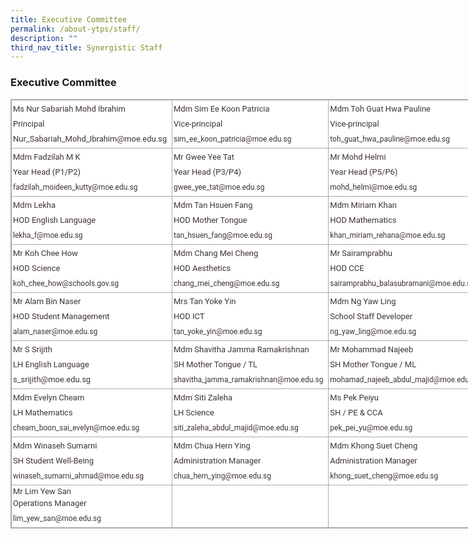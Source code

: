 ```yaml
---
title: Executive Committee
permalink: /about-ytps/staff/
description: ""
third_nav_title: Synergistic Staff
---
```

### Executive Committee

<table class="iveo_table ives_tab_simple3 ive_eobj_center" style="margin: auto; outline: 0px; padding: 0px; border-collapse: collapse; clear: both; border: 1px solid rgb(170, 170, 170); text-align: justify; color: rgb(61, 51, 47); font-family: Roboto, sans-serif; font-size: 18px; font-style: normal; font-variant-ligatures: normal; font-variant-caps: normal; font-weight: 400; letter-spacing: normal; orphans: 2; text-transform: none; white-space: normal; widows: 2; word-spacing: 0px; -webkit-text-stroke-width: 0px; background-color: rgb(255, 255, 255); text-decoration-thickness: initial; text-decoration-style: initial; text-decoration-color: initial; width: 760px;"><tbody style="margin: 0px; outline: 0px; padding: 0px; text-align: justify;"><tr style="margin: 0px; outline: 0px; padding: 0px; text-align: justify;"><td width="30%" style="margin: 0px; outline: 0px; padding: 2px; text-align: justify; border: 1px solid rgb(170, 170, 170);"><div style="margin: 0px; outline: 0px; padding: 0px; line-height: 24px !important; color: rgb(61, 51, 47); font-family: Roboto, sans-serif; font-size: 18px; font-weight: 400; text-align: left;"><span style="margin: 0px; outline: 0px; padding: 0px; text-align: justify; font-size: small; background-color: initial;">Ms&nbsp;</span><span style="margin: 0px; outline: 0px; padding: 0px; text-align: justify; background-color: initial;"><font size="2" style="margin: 0px; outline: 0px; padding: 0px; text-align: justify;">Nur Sabariah Mohd Ibrahim</font></span></div><font size="2" style="margin: 0px; outline: 0px; padding: 0px; text-align: justify;"><div style="margin: 0px; outline: 0px; padding: 0px; line-height: 24px !important; color: rgb(61, 51, 47); font-family: Roboto, sans-serif; font-size: 18px; font-weight: 400; text-align: left;"><span style="margin: 0px; outline: 0px; padding: 0px; text-align: justify; font-size: small; background-color: initial;">Principal</span></div><div style="margin: 0px; outline: 0px; padding: 0px; line-height: 24px !important; color: rgb(61, 51, 47); font-family: Roboto, sans-serif; font-size: 18px; font-weight: 400; text-align: left;"><span style="margin: 0px; outline: 0px; padding: 0px; text-align: justify; background-color: initial;"><font size="2" style="margin: 0px; outline: 0px; padding: 0px; text-align: justify;">Nur_Sabariah_Mohd_Ibrahim@moe.edu.sg</font><br style="margin: 0px; outline: 0px; padding: 0px; text-align: justify;"></span></div></font></td><td width="30%" style="margin: 0px; outline: 0px; padding: 2px; text-align: justify; border: 1px solid rgb(170, 170, 170);"><div style="margin: 0px; outline: 0px; padding: 0px; line-height: 24px !important; color: rgb(61, 51, 47); font-family: Roboto, sans-serif; font-size: 18px; font-weight: 400; text-align: left;"><span style="margin: 0px; outline: 0px; padding: 0px; text-align: justify; font-size: small; background-color: initial;">Mdm Sim Ee Koon Patricia</span></div><font size="2" style="margin: 0px; outline: 0px; padding: 0px; text-align: justify;"><div style="margin: 0px; outline: 0px; padding: 0px; line-height: 24px !important; color: rgb(61, 51, 47); font-family: Roboto, sans-serif; font-size: 18px; font-weight: 400; text-align: left;"><span style="margin: 0px; outline: 0px; padding: 0px; text-align: justify; font-size: small; background-color: initial;">Vice-principal</span></div><div style="margin: 0px; outline: 0px; padding: 0px; line-height: 24px !important; color: rgb(61, 51, 47); font-family: Roboto, sans-serif; font-size: 18px; font-weight: 400; text-align: left;"><span style="margin: 0px; outline: 0px; padding: 0px; text-align: justify; font-size: 9pt; background-color: initial;">sim_ee_koon_patricia@moe.edu.sg</span></div></font></td><td width="30%" style="margin: 0px; outline: 0px; padding: 2px; text-align: justify; border: 1px solid rgb(170, 170, 170);"><div style="margin: 0px; outline: 0px; padding: 0px; line-height: 24px !important; color: rgb(61, 51, 47); font-family: Roboto, sans-serif; font-size: 18px; font-weight: 400; text-align: left;"><span style="margin: 0px; outline: 0px; padding: 0px; text-align: justify; font-size: small; background-color: initial;">Mdm Toh Guat Hwa Pauline</span></div><font size="2" style="margin: 0px; outline: 0px; padding: 0px; text-align: justify;"><div style="margin: 0px; outline: 0px; padding: 0px; line-height: 24px !important; color: rgb(61, 51, 47); font-family: Roboto, sans-serif; font-size: 18px; font-weight: 400; text-align: left;"><span style="margin: 0px; outline: 0px; padding: 0px; text-align: justify; font-size: small; background-color: initial;">Vice-principal</span></div><div style="margin: 0px; outline: 0px; padding: 0px; line-height: 24px !important; color: rgb(61, 51, 47); font-family: Roboto, sans-serif; font-size: 18px; font-weight: 400; text-align: left;"><span style="margin: 0px; outline: 0px; padding: 0px; text-align: justify; font-size: 9pt; background-color: initial;">toh_guat_hwa_pauline@moe.edu.sg</span></div></font></td></tr><tr style="margin: 0px; outline: 0px; padding: 0px; text-align: justify;"><td style="margin: 0px; outline: 0px; padding: 2px; text-align: justify; border: 1px solid rgb(170, 170, 170);"><div style="margin: 0px; outline: 0px; padding: 0px; line-height: 24px !important; color: rgb(61, 51, 47); font-family: Roboto, sans-serif; font-size: 18px; font-weight: 400; text-align: left;"><span style="margin: 0px; outline: 0px; padding: 0px; text-align: justify; font-size: small; background-color: initial;">Mdm Fadzilah M K</span></div><font size="2" style="margin: 0px; outline: 0px; padding: 0px; text-align: justify;"><div style="margin: 0px; outline: 0px; padding: 0px; line-height: 24px !important; color: rgb(61, 51, 47); font-family: Roboto, sans-serif; font-size: 18px; font-weight: 400; text-align: left;"><span style="margin: 0px; outline: 0px; padding: 0px; text-align: justify; font-size: small; background-color: initial;">Year Head (P1/P2)</span></div><div style="margin: 0px; outline: 0px; padding: 0px; line-height: 24px !important; color: rgb(61, 51, 47); font-family: Roboto, sans-serif; font-size: 18px; font-weight: 400; text-align: left;"><span style="margin: 0px; outline: 0px; padding: 0px; text-align: justify; font-size: 9pt; background-color: initial;">fadzilah_moideen_kutty@moe.edu.sg</span></div></font></td><td style="margin: 0px; outline: 0px; padding: 2px; text-align: justify; border: 1px solid rgb(170, 170, 170);"><div style="margin: 0px; outline: 0px; padding: 0px; line-height: 24px !important; color: rgb(61, 51, 47); font-family: Roboto, sans-serif; font-size: 18px; font-weight: 400; text-align: left;"><span style="margin: 0px; outline: 0px; padding: 0px; text-align: justify; font-size: small; background-color: initial;">Mr Gwee Yee Tat&nbsp;</span></div><font size="2" style="margin: 0px; outline: 0px; padding: 0px; text-align: justify;"><div style="margin: 0px; outline: 0px; padding: 0px; line-height: 24px !important; color: rgb(61, 51, 47); font-family: Roboto, sans-serif; font-size: 18px; font-weight: 400; text-align: left;"><span style="margin: 0px; outline: 0px; padding: 0px; text-align: justify; font-size: small; background-color: initial;">Year Head (P3/P4)</span></div><div style="margin: 0px; outline: 0px; padding: 0px; line-height: 24px !important; color: rgb(61, 51, 47); font-family: Roboto, sans-serif; font-size: 18px; font-weight: 400; text-align: left;"><span style="margin: 0px; outline: 0px; padding: 0px; text-align: justify; font-size: 9pt; background-color: initial;">gwee_yee_tat@moe.edu.sg</span></div></font></td><td style="margin: 0px; outline: 0px; padding: 2px; text-align: justify; border: 1px solid rgb(170, 170, 170);"><div style="margin: 0px; outline: 0px; padding: 0px; line-height: 24px !important; color: rgb(61, 51, 47); font-family: Roboto, sans-serif; font-size: 18px; font-weight: 400; text-align: left;"><span style="margin: 0px; outline: 0px; padding: 0px; text-align: justify; font-size: small; background-color: initial;">Mr Mohd Helmi</span></div><font size="2" style="margin: 0px; outline: 0px; padding: 0px; text-align: justify;"><div style="margin: 0px; outline: 0px; padding: 0px; line-height: 24px !important; color: rgb(61, 51, 47); font-family: Roboto, sans-serif; font-size: 18px; font-weight: 400; text-align: left;"><span style="margin: 0px; outline: 0px; padding: 0px; text-align: justify; font-size: small; background-color: initial;">Year Head (P5/P6)</span></div><div style="margin: 0px; outline: 0px; padding: 0px; line-height: 24px !important; color: rgb(61, 51, 47); font-family: Roboto, sans-serif; font-size: 18px; font-weight: 400; text-align: left;"><span style="margin: 0px; outline: 0px; padding: 0px; text-align: justify; font-size: 9pt; background-color: initial;">mohd_helmi@moe.edu.sg</span></div></font></td></tr><tr style="margin: 0px; outline: 0px; padding: 0px; text-align: justify;"><td style="margin: 0px; outline: 0px; padding: 2px; text-align: justify; border: 1px solid rgb(170, 170, 170);"><div style="margin: 0px; outline: 0px; padding: 0px; line-height: 24px !important; color: rgb(61, 51, 47); font-family: Roboto, sans-serif; font-size: 18px; font-weight: 400; text-align: left;"><span style="margin: 0px; outline: 0px; padding: 0px; text-align: justify; font-size: small; background-color: initial;">Mdm Lekha</span></div><font size="2" style="margin: 0px; outline: 0px; padding: 0px; text-align: justify;"><div style="margin: 0px; outline: 0px; padding: 0px; line-height: 24px !important; color: rgb(61, 51, 47); font-family: Roboto, sans-serif; font-size: 18px; font-weight: 400; text-align: left;"><span style="margin: 0px; outline: 0px; padding: 0px; text-align: justify; font-size: small; background-color: initial;">HOD English Language</span></div><div style="margin: 0px; outline: 0px; padding: 0px; line-height: 24px !important; color: rgb(61, 51, 47); font-family: Roboto, sans-serif; font-size: 18px; font-weight: 400; text-align: left;"><span style="margin: 0px; outline: 0px; padding: 0px; text-align: justify; font-size: 9pt; background-color: initial;">lekha_f@moe.edu.sg</span></div></font></td><td style="margin: 0px; outline: 0px; padding: 2px; text-align: justify; border: 1px solid rgb(170, 170, 170);"><div style="margin: 0px; outline: 0px; padding: 0px; line-height: 24px !important; color: rgb(61, 51, 47); font-family: Roboto, sans-serif; font-size: 18px; font-weight: 400; text-align: left;"><span style="margin: 0px; outline: 0px; padding: 0px; text-align: justify; font-size: small; background-color: initial;">Mdm Tan Hsuen Fang</span></div><font size="2" style="margin: 0px; outline: 0px; padding: 0px; text-align: justify;"><div style="margin: 0px; outline: 0px; padding: 0px; line-height: 24px !important; color: rgb(61, 51, 47); font-family: Roboto, sans-serif; font-size: 18px; font-weight: 400; text-align: left;"><span style="margin: 0px; outline: 0px; padding: 0px; text-align: justify; font-size: small; background-color: initial;">HOD Mother Tongue</span></div><div style="margin: 0px; outline: 0px; padding: 0px; line-height: 24px !important; color: rgb(61, 51, 47); font-family: Roboto, sans-serif; font-size: 18px; font-weight: 400; text-align: left;"><span style="margin: 0px; outline: 0px; padding: 0px; text-align: justify; font-size: 9pt; background-color: initial;">tan_hsuen_fang@moe.edu.sg</span></div></font></td><td style="margin: 0px; outline: 0px; padding: 2px; text-align: justify; border: 1px solid rgb(170, 170, 170);"><div style="margin: 0px; outline: 0px; padding: 0px; line-height: 24px !important; color: rgb(61, 51, 47); font-family: Roboto, sans-serif; font-size: 18px; font-weight: 400; text-align: left;"><span style="margin: 0px; outline: 0px; padding: 0px; text-align: justify; background-color: initial;"><font size="2" style="margin: 0px; outline: 0px; padding: 0px; text-align: justify;">Mdm Miriam Khan</font></span></div><font size="2" style="margin: 0px; outline: 0px; padding: 0px; text-align: justify;"><div style="margin: 0px; outline: 0px; padding: 0px; line-height: 24px !important; color: rgb(61, 51, 47); font-family: Roboto, sans-serif; font-size: 18px; font-weight: 400; text-align: left;"><span style="margin: 0px; outline: 0px; padding: 0px; text-align: justify; background-color: initial;"><font size="2" style="margin: 0px; outline: 0px; padding: 0px; text-align: justify;">HOD Mathematics</font></span></div><div style="margin: 0px; outline: 0px; padding: 0px; line-height: 24px !important; color: rgb(61, 51, 47); font-family: Roboto, sans-serif; font-size: 18px; font-weight: 400; text-align: left;"><span style="margin: 0px; outline: 0px; padding: 0px; text-align: justify; background-color: initial; font-size: 9pt;"><font style="margin: 0px; outline: 0px; padding: 0px; text-align: justify;">khan_miriam_rehana@moe.edu.sg</font></span></div></font></td></tr><tr style="margin: 0px; outline: 0px; padding: 0px; text-align: justify;"><td style="margin: 0px; outline: 0px; padding: 2px; text-align: justify; border: 1px solid rgb(170, 170, 170);"><div style="margin: 0px; outline: 0px; padding: 0px; line-height: 24px !important; color: rgb(61, 51, 47); font-family: Roboto, sans-serif; font-size: 18px; font-weight: 400; text-align: left;"><span style="margin: 0px; outline: 0px; padding: 0px; text-align: justify; background-color: initial;"><font size="2" style="margin: 0px; outline: 0px; padding: 0px; text-align: justify;">Mr Koh Chee How</font></span></div><font size="2" style="margin: 0px; outline: 0px; padding: 0px; text-align: justify;"><div style="margin: 0px; outline: 0px; padding: 0px; line-height: 24px !important; color: rgb(61, 51, 47); font-family: Roboto, sans-serif; font-size: 18px; font-weight: 400; text-align: left;"><span style="margin: 0px; outline: 0px; padding: 0px; text-align: justify; background-color: initial;"><font size="2" style="margin: 0px; outline: 0px; padding: 0px; text-align: justify;">HOD Science</font></span></div><div style="margin: 0px; outline: 0px; padding: 0px; line-height: 24px !important; color: rgb(61, 51, 47); font-family: Roboto, sans-serif; font-size: 18px; font-weight: 400; text-align: left;"><span style="margin: 0px; outline: 0px; padding: 0px; text-align: justify; background-color: initial; font-size: 9pt;"><font style="margin: 0px; outline: 0px; padding: 0px; text-align: justify;">koh_chee_how@schools.gov.sg</font></span></div></font></td><td style="margin: 0px; outline: 0px; padding: 2px; text-align: justify; border: 1px solid rgb(170, 170, 170);"><div style="margin: 0px; outline: 0px; padding: 0px; line-height: 24px !important; color: rgb(61, 51, 47); font-family: Roboto, sans-serif; font-size: 18px; font-weight: 400; text-align: left;"><span style="margin: 0px; outline: 0px; padding: 0px; text-align: justify; background-color: initial;"><font size="2" style="margin: 0px; outline: 0px; padding: 0px; text-align: justify;">Mdm Chang Mei Cheng</font></span></div><font size="2" style="margin: 0px; outline: 0px; padding: 0px; text-align: justify;"><div style="margin: 0px; outline: 0px; padding: 0px; line-height: 24px !important; color: rgb(61, 51, 47); font-family: Roboto, sans-serif; font-size: 18px; font-weight: 400; text-align: left;"><span style="margin: 0px; outline: 0px; padding: 0px; text-align: justify; font-size: small; background-color: initial;">HOD&nbsp;</span><span style="margin: 0px; outline: 0px; padding: 0px; text-align: justify; background-color: initial;"><font size="2" style="margin: 0px; outline: 0px; padding: 0px; text-align: justify;">Aesthetics</font></span></div><div style="margin: 0px; outline: 0px; padding: 0px; line-height: 24px !important; color: rgb(61, 51, 47); font-family: Roboto, sans-serif; font-size: 18px; font-weight: 400; text-align: left;"><span style="margin: 0px; outline: 0px; padding: 0px; text-align: justify; background-color: initial; font-size: 9pt;"><font style="margin: 0px; outline: 0px; padding: 0px; text-align: justify;">chang_mei_cheng@moe.edu.sg</font></span></div></font></td><td style="margin: 0px; outline: 0px; padding: 2px; text-align: justify; border: 1px solid rgb(170, 170, 170);"><div style="margin: 0px; outline: 0px; padding: 0px; line-height: 24px !important; color: rgb(61, 51, 47); font-family: Roboto, sans-serif; font-size: 18px; font-weight: 400; text-align: left;"><span style="margin: 0px; outline: 0px; padding: 0px; text-align: justify; background-color: initial;"><font size="2" style="margin: 0px; outline: 0px; padding: 0px; text-align: justify;">Mr Sairamprabhu</font></span></div><font size="2" style="margin: 0px; outline: 0px; padding: 0px; text-align: justify;"><div style="margin: 0px; outline: 0px; padding: 0px; line-height: 24px !important; color: rgb(61, 51, 47); font-family: Roboto, sans-serif; font-size: 18px; font-weight: 400; text-align: left;"><span style="margin: 0px; outline: 0px; padding: 0px; text-align: justify; font-size: small; background-color: initial;">HOD CCE</span></div><div style="margin: 0px; outline: 0px; padding: 0px; line-height: 24px !important; color: rgb(61, 51, 47); font-family: Roboto, sans-serif; font-size: 18px; font-weight: 400; text-align: left;"><span style="margin: 0px; outline: 0px; padding: 0px; text-align: justify; background-color: initial; font-size: 9pt;"><font style="margin: 0px; outline: 0px; padding: 0px; text-align: justify;">sairamprabhu_balasubramani@moe.edu.sg</font></span></div></font></td></tr><tr style="margin: 0px; outline: 0px; padding: 0px; text-align: justify;"><td style="margin: 0px; outline: 0px; padding: 2px; text-align: justify; border: 1px solid rgb(170, 170, 170);"><div style="margin: 0px; outline: 0px; padding: 0px; line-height: 24px !important; color: rgb(61, 51, 47); font-family: Roboto, sans-serif; font-size: 18px; font-weight: 400; text-align: left;"><span style="margin: 0px; outline: 0px; padding: 0px; text-align: justify; background-color: initial;"><font size="2" style="margin: 0px; outline: 0px; padding: 0px; text-align: justify;">Mr Alam Bin Naser</font></span></div><font size="2" style="margin: 0px; outline: 0px; padding: 0px; text-align: justify;"><div style="margin: 0px; outline: 0px; padding: 0px; line-height: 24px !important; color: rgb(61, 51, 47); font-family: Roboto, sans-serif; font-size: 18px; font-weight: 400; text-align: left;"><span style="margin: 0px; outline: 0px; padding: 0px; text-align: justify; font-size: small; background-color: initial;">HOD&nbsp;</span><span style="margin: 0px; outline: 0px; padding: 0px; text-align: justify; background-color: initial;"><font size="2" style="margin: 0px; outline: 0px; padding: 0px; text-align: justify;">Student Management</font></span></div><div style="margin: 0px; outline: 0px; padding: 0px; line-height: 24px !important; color: rgb(61, 51, 47); font-family: Roboto, sans-serif; font-size: 18px; font-weight: 400; text-align: left;"><span style="margin: 0px; outline: 0px; padding: 0px; text-align: justify; background-color: initial; font-size: 9pt;"><font style="margin: 0px; outline: 0px; padding: 0px; text-align: justify;">alam_naser@moe.edu.sg</font></span></div></font></td><td style="margin: 0px; outline: 0px; padding: 2px; text-align: justify; border: 1px solid rgb(170, 170, 170);"><div style="margin: 0px; outline: 0px; padding: 0px; line-height: 24px !important; color: rgb(61, 51, 47); font-family: Roboto, sans-serif; font-size: 18px; font-weight: 400; text-align: left;"><span style="margin: 0px; outline: 0px; padding: 0px; text-align: justify; background-color: initial;"><font size="2" style="margin: 0px; outline: 0px; padding: 0px; text-align: justify;">Mrs Tan Yoke Yin</font></span></div><font size="2" style="margin: 0px; outline: 0px; padding: 0px; text-align: justify;"><div style="margin: 0px; outline: 0px; padding: 0px; line-height: 24px !important; color: rgb(61, 51, 47); font-family: Roboto, sans-serif; font-size: 18px; font-weight: 400; text-align: left;"><span style="margin: 0px; outline: 0px; padding: 0px; text-align: justify; font-size: small; background-color: initial;">HOD ICT</span></div><div style="margin: 0px; outline: 0px; padding: 0px; line-height: 24px !important; color: rgb(61, 51, 47); font-family: Roboto, sans-serif; font-size: 18px; font-weight: 400; text-align: left;"><span style="margin: 0px; outline: 0px; padding: 0px; text-align: justify; background-color: initial; font-size: 9pt;"><font style="margin: 0px; outline: 0px; padding: 0px; text-align: justify;">tan_yoke_yin@moe.edu.sg</font></span></div></font></td><td style="margin: 0px; outline: 0px; padding: 2px; text-align: justify; border: 1px solid rgb(170, 170, 170);"><div style="margin: 0px; outline: 0px; padding: 0px; line-height: 24px !important; color: rgb(61, 51, 47); font-family: Roboto, sans-serif; font-size: 18px; font-weight: 400; text-align: left;"><span style="margin: 0px; outline: 0px; padding: 0px; text-align: justify; font-size: small; background-color: initial;">Mdm Ng Yaw Ling</span></div><font size="2" style="margin: 0px; outline: 0px; padding: 0px; text-align: justify;"><div style="margin: 0px; outline: 0px; padding: 0px; line-height: 24px !important; color: rgb(61, 51, 47); font-family: Roboto, sans-serif; font-size: 18px; font-weight: 400; text-align: left;"><span style="margin: 0px; outline: 0px; padding: 0px; text-align: justify; font-size: small; background-color: initial;">School Staff Developer</span></div><div style="margin: 0px; outline: 0px; padding: 0px; line-height: 24px !important; color: rgb(61, 51, 47); font-family: Roboto, sans-serif; font-size: 18px; font-weight: 400; text-align: left;"><span style="margin: 0px; outline: 0px; padding: 0px; text-align: justify; font-size: 9pt; background-color: initial;">ng_yaw_ling@moe.edu.sg</span></div></font></td></tr><tr style="margin: 0px; outline: 0px; padding: 0px; text-align: justify;"><td style="margin: 0px; outline: 0px; padding: 2px; text-align: justify; border: 1px solid rgb(170, 170, 170);"><div style="margin: 0px; outline: 0px; padding: 0px; line-height: 24px !important; color: rgb(61, 51, 47); font-family: Roboto, sans-serif; font-size: 18px; font-weight: 400; text-align: left;"><div style="margin: 0px; outline: 0px; padding: 0px; line-height: 24px !important; color: rgb(61, 51, 47); font-family: Roboto, sans-serif; font-size: 18px; font-weight: 400; text-align: left;"><span style="margin: 0px; outline: 0px; padding: 0px; text-align: justify; font-size: small; background-color: initial;">Mr S Srijith</span></div><div style="margin: 0px; outline: 0px; padding: 0px; line-height: 24px !important; color: rgb(61, 51, 47); font-family: Roboto, sans-serif; font-size: 18px; font-weight: 400; text-align: left;"><span style="margin: 0px; outline: 0px; padding: 0px; text-align: justify; font-size: small; background-color: initial;">LH English&nbsp;</span><span style="margin: 0px; outline: 0px; padding: 0px; text-align: left; background-color: initial;"><font size="2" style="margin: 0px; outline: 0px; padding: 0px; text-align: justify;">Language</font></span></div><div style="margin: 0px; outline: 0px; padding: 0px; line-height: 24px !important; color: rgb(61, 51, 47); font-family: Roboto, sans-serif; font-size: 18px; font-weight: 400; text-align: justify;"><font size="2" style="margin: 0px; outline: 0px; padding: 0px; text-align: justify;">s_srijith@moe.edu.sg&nbsp;</font><br style="margin: 0px; outline: 0px; padding: 0px; text-align: justify;"></div></div><font size="2" style="margin: 0px; outline: 0px; padding: 0px; text-align: justify;"></font></td><td style="margin: 0px; outline: 0px; padding: 2px; text-align: justify; border: 1px solid rgb(170, 170, 170);"><div style="margin: 0px; outline: 0px; padding: 0px; line-height: 24px !important; color: rgb(61, 51, 47); font-family: Roboto, sans-serif; font-size: 18px; font-weight: 400; text-align: left;"><div style="margin: 0px; outline: 0px; padding: 0px; line-height: 24px !important; color: rgb(61, 51, 47); font-family: Roboto, sans-serif; font-size: 18px; font-weight: 400; text-align: left;"><span style="margin: 0px; outline: 0px; padding: 0px; text-align: justify; font-size: small; background-color: initial;">Mdm Shavitha Jamma Ramakrishnan</span></div><font size="2" style="margin: 0px; outline: 0px; padding: 0px; text-align: justify;"><div style="margin: 0px; outline: 0px; padding: 0px; line-height: 24px !important; color: rgb(61, 51, 47); font-family: Roboto, sans-serif; font-size: 18px; font-weight: 400; text-align: left;"><span style="margin: 0px; outline: 0px; padding: 0px; text-align: justify; font-size: small; background-color: initial;">SH Mother Tongue / TL</span></div><div style="margin: 0px; outline: 0px; padding: 0px; line-height: 24px !important; color: rgb(61, 51, 47); font-family: Roboto, sans-serif; font-size: 18px; font-weight: 400; text-align: left;"><span style="margin: 0px; outline: 0px; padding: 0px; text-align: justify; font-size: 9pt; background-color: initial;">shavitha_jamma_ramakrishnan@moe.edu.sg</span></div></font></div><font size="2" style="margin: 0px; outline: 0px; padding: 0px; text-align: justify;"></font></td><td style="margin: 0px; outline: 0px; padding: 2px; text-align: justify; border: 1px solid rgb(170, 170, 170);"><div style="margin: 0px; outline: 0px; padding: 0px; line-height: 24px !important; color: rgb(61, 51, 47); font-family: Roboto, sans-serif; font-size: 18px; font-weight: 400; text-align: left;"><div style="margin: 0px; outline: 0px; padding: 0px; line-height: 24px !important; color: rgb(61, 51, 47); font-family: Roboto, sans-serif; font-size: 18px; font-weight: 400; text-align: left;"><span style="margin: 0px; outline: 0px; padding: 0px; text-align: justify; font-size: small; background-color: initial;">Mr Mohammad Najeeb</span></div><font size="2" style="margin: 0px; outline: 0px; padding: 0px; text-align: justify;"><div style="margin: 0px; outline: 0px; padding: 0px; line-height: 24px !important; color: rgb(61, 51, 47); font-family: Roboto, sans-serif; font-size: 18px; font-weight: 400; text-align: left;"><span style="margin: 0px; outline: 0px; padding: 0px; text-align: justify; font-size: small; background-color: initial;">SH Mother Tongue / ML</span></div><div style="margin: 0px; outline: 0px; padding: 0px; line-height: 24px !important; color: rgb(61, 51, 47); font-family: Roboto, sans-serif; font-size: 18px; font-weight: 400; text-align: left;"><span style="margin: 0px; outline: 0px; padding: 0px; text-align: justify; font-size: 9pt; background-color: initial;">mohamad_najeeb_abdul_majid@moe.edu.sg</span></div></font></div><font size="2" style="margin: 0px; outline: 0px; padding: 0px; text-align: justify;"></font></td></tr><tr style="margin: 0px; outline: 0px; padding: 0px; text-align: justify;"><td style="margin: 0px; outline: 0px; padding: 2px; text-align: justify; border: 1px solid rgb(170, 170, 170);"><div style="margin: 0px; outline: 0px; padding: 0px; line-height: 24px !important; color: rgb(61, 51, 47); font-family: Roboto, sans-serif; font-size: 18px; font-weight: 400; text-align: left;"><div style="margin: 0px; outline: 0px; padding: 0px; line-height: 24px !important; color: rgb(61, 51, 47); font-family: Roboto, sans-serif; font-size: 18px; font-weight: 400; text-align: left;"><span style="margin: 0px; outline: 0px; padding: 0px; text-align: justify; font-size: small; background-color: initial;">Mdm Evelyn Cheam</span></div><font size="2" style="margin: 0px; outline: 0px; padding: 0px; text-align: justify;"><div style="margin: 0px; outline: 0px; padding: 0px; line-height: 24px !important; color: rgb(61, 51, 47); font-family: Roboto, sans-serif; font-size: 18px; font-weight: 400; text-align: left;"><span style="margin: 0px; outline: 0px; padding: 0px; text-align: justify; font-size: small; background-color: initial;">LH Mathematics</span></div><div style="margin: 0px; outline: 0px; padding: 0px; line-height: 24px !important; color: rgb(61, 51, 47); font-family: Roboto, sans-serif; font-size: 18px; font-weight: 400; text-align: left;"><span style="margin: 0px; outline: 0px; padding: 0px; text-align: justify; font-size: 9pt; background-color: initial;">cheam_boon_sai_evelyn@moe.edu.sg</span></div></font></div><font size="2" style="margin: 0px; outline: 0px; padding: 0px; text-align: justify;"></font></td><td style="margin: 0px; outline: 0px; padding: 2px; text-align: justify; border: 1px solid rgb(170, 170, 170);"><div style="margin: 0px; outline: 0px; padding: 0px; line-height: 24px !important; color: rgb(61, 51, 47); font-family: Roboto, sans-serif; font-size: 18px; font-weight: 400; text-align: left;"><div style="margin: 0px; outline: 0px; padding: 0px; line-height: 24px !important; color: rgb(61, 51, 47); font-family: Roboto, sans-serif; font-size: 18px; font-weight: 400; text-align: left;"><span style="margin: 0px; outline: 0px; padding: 0px; text-align: justify; font-size: small; background-color: initial;">Mdm Siti Zaleha</span></div><font size="2" style="margin: 0px; outline: 0px; padding: 0px; text-align: justify;"><div style="margin: 0px; outline: 0px; padding: 0px; line-height: 24px !important; color: rgb(61, 51, 47); font-family: Roboto, sans-serif; font-size: 18px; font-weight: 400; text-align: left;"><span style="margin: 0px; outline: 0px; padding: 0px; text-align: justify; font-size: small; background-color: initial;">LH Science</span></div><div style="margin: 0px; outline: 0px; padding: 0px; line-height: 24px !important; color: rgb(61, 51, 47); font-family: Roboto, sans-serif; font-size: 18px; font-weight: 400; text-align: left;"><span style="margin: 0px; outline: 0px; padding: 0px; text-align: justify; font-size: 9pt; background-color: initial;">siti_zaleha_abdul_majid@moe.edu.sg</span></div></font></div><font size="2" style="margin: 0px; outline: 0px; padding: 0px; text-align: justify;"></font></td><td style="margin: 0px; outline: 0px; padding: 2px; text-align: justify; border: 1px solid rgb(170, 170, 170);"><div style="margin: 0px; outline: 0px; padding: 0px; line-height: 24px !important; color: rgb(61, 51, 47); font-family: Roboto, sans-serif; font-size: 18px; font-weight: 400; text-align: left;"><div style="margin: 0px; outline: 0px; padding: 0px; line-height: 24px !important; color: rgb(61, 51, 47); font-family: Roboto, sans-serif; font-size: 18px; font-weight: 400; text-align: left;"><span style="margin: 0px; outline: 0px; padding: 0px; text-align: justify; font-size: small; background-color: initial;">Ms Pek Peiyu</span></div><font size="2" style="margin: 0px; outline: 0px; padding: 0px; text-align: justify;"><div style="margin: 0px; outline: 0px; padding: 0px; line-height: 24px !important; color: rgb(61, 51, 47); font-family: Roboto, sans-serif; font-size: 18px; font-weight: 400; text-align: left;"><span style="margin: 0px; outline: 0px; padding: 0px; text-align: justify; font-size: small; background-color: initial;">SH / PE &amp; CCA</span></div><div style="margin: 0px; outline: 0px; padding: 0px; line-height: 24px !important; color: rgb(61, 51, 47); font-family: Roboto, sans-serif; font-size: 18px; font-weight: 400; text-align: left;"><span style="margin: 0px; outline: 0px; padding: 0px; text-align: justify; font-size: 9pt; background-color: initial;">pek_pei_yu@moe.edu.sg</span></div></font></div><font size="2" style="margin: 0px; outline: 0px; padding: 0px; text-align: justify;"></font></td></tr><tr style="margin: 0px; outline: 0px; padding: 0px; text-align: justify;"><td style="margin: 0px; outline: 0px; padding: 2px; text-align: justify; border: 1px solid rgb(170, 170, 170);"><div style="margin: 0px; outline: 0px; padding: 0px; line-height: 24px !important; color: rgb(61, 51, 47); font-family: Roboto, sans-serif; font-size: 18px; font-weight: 400; text-align: left;"><div style="margin: 0px; outline: 0px; padding: 0px; line-height: 24px !important; color: rgb(61, 51, 47); font-family: Roboto, sans-serif; font-size: 18px; font-weight: 400; text-align: left;"><span style="margin: 0px; outline: 0px; padding: 0px; text-align: justify; font-size: small; background-color: initial;">Mdm Winaseh Sumarni</span></div><font size="2" style="margin: 0px; outline: 0px; padding: 0px; text-align: justify;"><div style="margin: 0px; outline: 0px; padding: 0px; line-height: 24px !important; color: rgb(61, 51, 47); font-family: Roboto, sans-serif; font-size: 18px; font-weight: 400; text-align: left;"><span style="margin: 0px; outline: 0px; padding: 0px; text-align: justify; font-size: small; background-color: initial;">SH Student Well-Being</span></div><div style="margin: 0px; outline: 0px; padding: 0px; line-height: 24px !important; color: rgb(61, 51, 47); font-family: Roboto, sans-serif; font-size: 18px; font-weight: 400; text-align: left;"><span style="margin: 0px; outline: 0px; padding: 0px; text-align: justify; font-size: 9pt; background-color: initial;">winaseh_sumarni_ahmad@moe.edu.sg</span></div></font></div><font size="2" style="margin: 0px; outline: 0px; padding: 0px; text-align: justify;"></font></td><td style="margin: 0px; outline: 0px; padding: 2px; text-align: justify; border: 1px solid rgb(170, 170, 170);"><div style="margin: 0px; outline: 0px; padding: 0px; line-height: 24px !important; color: rgb(61, 51, 47); font-family: Roboto, sans-serif; font-size: 18px; font-weight: 400; text-align: left;"><div style="margin: 0px; outline: 0px; padding: 0px; line-height: 24px !important; color: rgb(61, 51, 47); font-family: Roboto, sans-serif; font-size: 18px; font-weight: 400; text-align: left;"><span style="margin: 0px; outline: 0px; padding: 0px; text-align: justify; font-size: small; background-color: initial;">Mdm Chua Hern Ying</span></div><font size="2" style="margin: 0px; outline: 0px; padding: 0px; text-align: justify;"><div style="margin: 0px; outline: 0px; padding: 0px; line-height: 24px !important; color: rgb(61, 51, 47); font-family: Roboto, sans-serif; font-size: 18px; font-weight: 400; text-align: left;"><span style="margin: 0px; outline: 0px; padding: 0px; text-align: justify; font-size: small; background-color: initial;">Administration Manager</span></div><div style="margin: 0px; outline: 0px; padding: 0px; line-height: 24px !important; color: rgb(61, 51, 47); font-family: Roboto, sans-serif; font-size: 18px; font-weight: 400; text-align: left;"><span style="margin: 0px; outline: 0px; padding: 0px; text-align: justify; font-size: 9pt; background-color: initial;">chua_hern_ying@moe.edu.sg</span></div></font></div><font size="2" style="margin: 0px; outline: 0px; padding: 0px; text-align: justify;"></font></td><td style="margin: 0px; outline: 0px; padding: 2px; text-align: justify; border: 1px solid rgb(170, 170, 170);"><div style="margin: 0px; outline: 0px; padding: 0px; line-height: 24px !important; color: rgb(61, 51, 47); font-family: Roboto, sans-serif; font-size: 18px; font-weight: 400; text-align: left;"><div style="margin: 0px; outline: 0px; padding: 0px; line-height: 24px !important; color: rgb(61, 51, 47); font-family: Roboto, sans-serif; font-size: 18px; font-weight: 400; text-align: left;"><span style="margin: 0px; outline: 0px; padding: 0px; text-align: justify; font-size: small; background-color: initial;">Mdm Khong Suet Cheng</span></div><font size="2" style="margin: 0px; outline: 0px; padding: 0px; text-align: justify;"><div style="margin: 0px; outline: 0px; padding: 0px; line-height: 24px !important; color: rgb(61, 51, 47); font-family: Roboto, sans-serif; font-size: 18px; font-weight: 400; text-align: left;"><span style="margin: 0px; outline: 0px; padding: 0px; text-align: justify; font-size: small; background-color: initial;">Administration Manager</span></div><div style="margin: 0px; outline: 0px; padding: 0px; line-height: 24px !important; color: rgb(61, 51, 47); font-family: Roboto, sans-serif; font-size: 18px; font-weight: 400; text-align: left;"><span style="margin: 0px; outline: 0px; padding: 0px; text-align: justify; font-size: 9pt; background-color: initial;">khong_suet_cheng@moe.edu.sg</span></div></font></div><font size="2" style="margin: 0px; outline: 0px; padding: 0px; text-align: justify;"></font></td></tr><tr style="margin: 0px; outline: 0px; padding: 0px; text-align: justify;"><td style="margin: 0px; outline: 0px; padding: 2px; text-align: justify; border: 1px solid rgb(170, 170, 170);"><font size="2" style="margin: 0px; outline: 0px; padding: 0px; text-align: justify;">Mr Lim Yew San</font><div style="margin: 0px; outline: 0px; padding: 0px; line-height: 24px !important; color: rgb(61, 51, 47); font-family: Roboto, sans-serif; font-size: small; font-weight: 400; text-align: left;"><span style="margin: 0px; outline: 0px; padding: 0px; text-align: justify; font-size: small; background-color: initial;">Operations Manager</span></div><div style="margin: 0px; outline: 0px; padding: 0px; line-height: 24px !important; color: rgb(61, 51, 47); font-family: Roboto, sans-serif; font-size: small; font-weight: 400; text-align: left;"><span style="margin: 0px; outline: 0px; padding: 0px; text-align: justify; font-size: 9pt; background-color: initial;">lim_yew_san@moe.edu.sg</span></div></td><td style="margin: 0px; outline: 0px; padding: 2px; text-align: justify; border: 1px solid rgb(170, 170, 170);">&nbsp;</td><td style="margin: 0px; outline: 0px; padding: 2px; text-align: justify; border: 1px solid rgb(170, 170, 170);">&nbsp;</td></tr></tbody></table>

